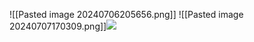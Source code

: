 ![[Pasted image 20240706205656.png]]
![[Pasted image 20240707170309.png]]![](Pasted%20image%2020240707170512.png)
